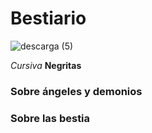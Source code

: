 # Bestiario
![descarga (5)](https://user-images.githubusercontent.com/100175361/155770663-5f3f8f0a-8163-4c73-bafb-1cf72c1ff68c.jpg)

*Cursiva* **Negritas** 

### Sobre ángeles y demonios 

### Sobre las bestia 

